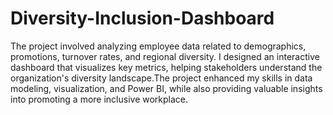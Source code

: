 # Diversity-Inclusion-Dashboard
The project involved analyzing employee data related to demographics, promotions, turnover rates, and regional diversity. I designed an interactive dashboard that visualizes key metrics, helping stakeholders understand the organization's diversity landscape.The project enhanced my skills in data modeling, visualization, and Power BI, while also providing valuable insights into promoting a more inclusive workplace.
